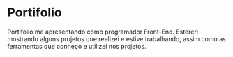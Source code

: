 # Portifolio
 Portifolio me apresentando como programador Front-End. Estereri mostrando alguns projetos que realizei e estive trabalhando, assim como as ferramentas que conheço e utilizei nos projetos.
